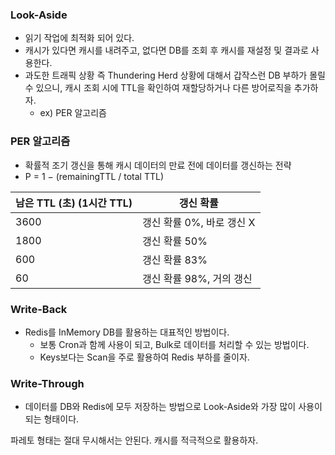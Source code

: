 ### Look-Aside

* 읽기 작업에 최적화 되어 있다.
* 캐시가 있다면 캐시를 내려주고, 없다면 DB를 조회 후 캐시를 재설정 및 결과로 사용한다.
* 과도한 트래픽 상황 즉 Thundering Herd 상황에 대해서 갑작스런 DB 부하가 몰릴 수 있으니, 캐시 조회 시에 TTL을 확인하여 재할당하거나 다른 방어로직을 추가하자.
    * ex) PER 알고리즘

### PER 알고리즘

* 확률적 조기 갱신을 통해 캐시 데이터의 만료 전에 데이터를 갱신하는 전략
* P = 1 − (remainingTTL / total TTL)

| 남은 TTL (초) (1시간 TTL) | 갱신 확률             |
|----------------------|-------------------|
| 3600                 | 갱신 확률 0%, 바로 갱신 X |
| 1800                 | 갱신 확률 50%         |
| 600                  | 갱신 확률 83%         |
| 60                   | 갱신 확률 98%, 거의 갱신  |

### Write-Back

* Redis를 InMemory DB를 활용하는 대표적인 방법이다.
    * 보통 Cron과 함께 사용이 되고, Bulk로 데이터를 처리할 수 있는 방법이다.
    * Keys보다는 Scan을 주로 활용하여 Redis 부하를 줄이자.

### Write-Through

* 데이터를 DB와 Redis에 모두 저장하는 방법으로 Look-Aside와 가장 많이 사용이 되는 형태이다.

파레토 형태는 절대 무시해서는 안된다. 캐시를 적극적으로 활용하자.